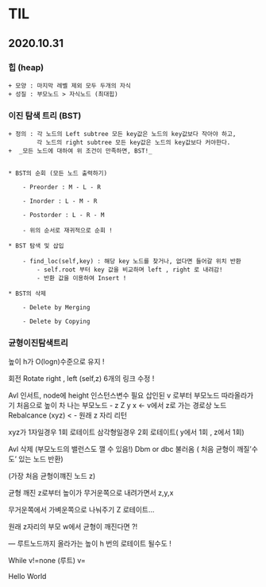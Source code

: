 # __TIL__ 

  

## 2020.10.31

  
### 힙 (heap)


    + 모양 : 마지막 레벨 제외 모두 두개의 자식
    + 성질 : 부모노드 > 자식노드 (최대힙)


### 이진 탐색 트리 (BST)


    + 정의 : 각 노드의 Left subtree 모든 key값은 노드의 key값보다 작아야 하고,  
            각 노드의 right subtree 모든 key값은 노드의 key값보다 커야한다.  
    +  _모든 노드에 대하여 위 조건이 만족하면, BST!_


    * BST의 순회 (모든 노드 출력하기)  
        
        - Preorder : M - L - R  

        - Inorder : L - M - R  

        - Postorder : L - R - M  

        - 위의 순서로 재귀적으로 순회 !
        
    * BST 탐색 및 삽입 

        - find_loc(self,key) : 해당 key 노드를 찾거나, 없다면 들어갈 위치 반환
            - self.root 부터 key 값을 비교하며 left , right 로 내려감!
            - 반환 값을 이용하여 Insert !
        
    * BST의 삭제

        - Delete by Merging

        - Delete by Copying


### 균형이진탐색트리  


높이 h가 O(logn)수준으로 유지 !

회전
Rotate right , left (self,z)
6개의 링크 수정 !


Avl 인서트,
node에 height 인스턴스변수 필요
삽인된 v 로부터  부모노드 따라올라가기
처음으로 높이 차 나는 부모노드 - z
  Z y x <-  v에서 z로 가는 경로상 노드
Rebalcance (xyz)  < - 원래 z 자리 리턴

xyz가 1자일경우 1회 로테이트
삼각형일경우 2회 로테이트( y에서  1회 , z에서 1회)

Avl 삭제 (부모노드의 밸런스도 깰 수 있음!)
Dbm or dbc 불러옴 ( 처음 균형이 깨질’수도’ 있는 노드 반환)

(가장 처음 균형이꺠진 노드 z)

균형 깨진 z로부터 높이가 무거운쪽으로 내려가면서 z,y,x 

무거운쪽에서 가벼운쪽으로 나눠주기 
Z 로테이트…

원래 z자리의 부모 w에서 균형이 깨진다면 ?!

— 루트노드까지 올라가는 높이 h 번의 로테이트 될수도 !

While v!=none (루트)
v=

Hello World

